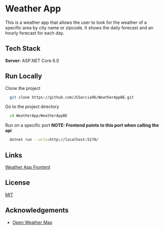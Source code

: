 
# Weather App

This is a weather app that allows the user to look for the weather of a specific area by city name or zipcode.
It shows the daily forecast and an hourly forecast for each day.

 ## Tech Stack

**Server:** ASP.NET Core 6.0

## Run Locally

Clone the project

```bash
  git clone https://github.com/JCGarcia96/WeatherAppBE.git
```

Go to the project directory

```bash
  cd WeatherApp/WeatherAppBE
```

Run on a specific port **NOTE: Frontend points to this port when calling the api**

```bash
  dotnet run --urls=http://localhost:5170/
```

## Links
[Weather App Frontent](https://github.com/JCGarcia96/WeatherApp/)

## License

[MIT](https://choosealicense.com/licenses/mit/)


## Acknowledgements

 - [Open Weather Map](https://openweathermap.org/)


